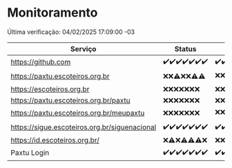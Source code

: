 # Monitoramento

Última verificação: 04/02/2025 17:09:00 -03

|Serviço|Status|Últimas 24h|
|---|---|---|
|https://github.com|<span title="2025-01-28: OK=23">✔️</span><span title="2025-01-29: OK=23">✔️</span><span title="2025-01-30: OK=23">✔️</span><span title="2025-01-31: OK=23">✔️</span><span title="2025-02-01: OK=23">✔️</span><span title="2025-02-02: OK=23">✔️</span><span title="2025-02-03: OK=20">✔️</span>|<span title="03/02/2025 18:07:00 -03 : 200">✔️</span><span title="03/02/2025 19:07:00 -03 : 200">✔️</span><span title="03/02/2025 20:07:00 -03 : 200">✔️</span><span title="03/02/2025 21:40:00 -03 : 200">✔️</span><span title="03/02/2025 23:07:00 -03 : 200">✔️</span><span title="04/02/2025 00:10:00 -03 : 200">✔️</span><span title="04/02/2025 01:10:00 -03 : 200">✔️</span><span title="04/02/2025 02:08:00 -03 : 200">✔️</span><span title="04/02/2025 03:12:00 -03 : 200">✔️</span><span title="04/02/2025 04:08:00 -03 : 200">✔️</span><span title="04/02/2025 05:11:00 -03 : 200">✔️</span><span title="04/02/2025 06:08:00 -03 : 200">✔️</span><span title="04/02/2025 07:09:00 -03 : 200">✔️</span><span title="04/02/2025 08:07:00 -03 : 200">✔️</span><span title="04/02/2025 09:15:00 -03 : 200">✔️</span><span title="04/02/2025 10:15:00 -03 : 200">✔️</span><span title="04/02/2025 11:08:00 -03 : 200">✔️</span><span title="04/02/2025 12:08:00 -03 : 200">✔️</span><span title="04/02/2025 13:10:00 -03 : 200">✔️</span><span title="04/02/2025 14:07:00 -03 : 200">✔️</span><span title="04/02/2025 15:11:00 -03 : 200">✔️</span><span title="04/02/2025 16:06:00 -03 : 200">✔️</span><span title="04/02/2025 17:08:00 -03 : 200">✔️</span>|
|https://paxtu.escoteiros.org.br|<span title="2025-01-28: Falhas=23">❌</span><span title="2025-01-29: Falhas=23">❌</span><span title="2025-01-30: OK=1, Falhas=22">⚠️</span><span title="2025-01-31: Falhas=23">❌</span><span title="2025-02-01: Falhas=23">❌</span><span title="2025-02-02: OK=1, Falhas=22">⚠️</span><span title="2025-02-03: OK=3, Falhas=17">⚠️</span>|<span title="03/02/2025 18:07:00 -03 : 403">❌</span><span title="03/02/2025 19:07:00 -03 : 403">❌</span><span title="03/02/2025 20:07:00 -03 : 200">✔️</span><span title="03/02/2025 21:40:00 -03 : 403">❌</span><span title="03/02/2025 23:07:00 -03 : 403">❌</span><span title="04/02/2025 00:10:00 -03 : 403">❌</span><span title="04/02/2025 01:10:00 -03 : 403">❌</span><span title="04/02/2025 02:08:00 -03 : 403">❌</span><span title="04/02/2025 03:12:00 -03 : 403">❌</span><span title="04/02/2025 04:08:00 -03 : 403">❌</span><span title="04/02/2025 05:11:00 -03 : 403">❌</span><span title="04/02/2025 06:08:00 -03 : 403">❌</span><span title="04/02/2025 07:09:00 -03 : 200">✔️</span><span title="04/02/2025 08:07:00 -03 : 403">❌</span><span title="04/02/2025 09:15:00 -03 : 403">❌</span><span title="04/02/2025 10:15:00 -03 : 403">❌</span><span title="04/02/2025 11:08:00 -03 : 200">✔️</span><span title="04/02/2025 12:08:00 -03 : 403">❌</span><span title="04/02/2025 13:10:00 -03 : 403">❌</span><span title="04/02/2025 14:07:00 -03 : 200">✔️</span><span title="04/02/2025 15:11:00 -03 : 403">❌</span><span title="04/02/2025 16:06:00 -03 : 403">❌</span><span title="04/02/2025 17:08:00 -03 : 403">❌</span>|
|https://escoteiros.org.br|<span title="2025-01-28: Falhas=23">❌</span><span title="2025-01-29: Falhas=23">❌</span><span title="2025-01-30: Falhas=23">❌</span><span title="2025-01-31: Falhas=23">❌</span><span title="2025-02-01: Falhas=23">❌</span><span title="2025-02-02: Falhas=23">❌</span><span title="2025-02-03: Falhas=20">❌</span>|<span title="03/02/2025 18:07:00 -03 : 403">❌</span><span title="03/02/2025 19:07:00 -03 : 403">❌</span><span title="03/02/2025 20:07:00 -03 : 403">❌</span><span title="03/02/2025 21:40:00 -03 : 403">❌</span><span title="03/02/2025 23:07:00 -03 : 403">❌</span><span title="04/02/2025 00:10:00 -03 : 403">❌</span><span title="04/02/2025 01:10:00 -03 : 403">❌</span><span title="04/02/2025 02:08:00 -03 : 403">❌</span><span title="04/02/2025 03:12:00 -03 : 403">❌</span><span title="04/02/2025 04:08:00 -03 : 403">❌</span><span title="04/02/2025 05:11:00 -03 : 403">❌</span><span title="04/02/2025 06:08:00 -03 : 403">❌</span><span title="04/02/2025 07:09:00 -03 : 403">❌</span><span title="04/02/2025 08:07:00 -03 : 403">❌</span><span title="04/02/2025 09:15:00 -03 : 403">❌</span><span title="04/02/2025 10:15:00 -03 : 403">❌</span><span title="04/02/2025 11:08:00 -03 : 403">❌</span><span title="04/02/2025 12:08:00 -03 : 403">❌</span><span title="04/02/2025 13:10:00 -03 : 403">❌</span><span title="04/02/2025 14:07:00 -03 : 403">❌</span><span title="04/02/2025 15:11:00 -03 : 403">❌</span><span title="04/02/2025 16:06:00 -03 : 403">❌</span><span title="04/02/2025 17:08:00 -03 : 403">❌</span>|
|https://paxtu.escoteiros.org.br/paxtu|<span title="2025-01-28: Falhas=23">❌</span><span title="2025-01-29: Falhas=23">❌</span><span title="2025-01-30: Falhas=23">❌</span><span title="2025-01-31: Falhas=23">❌</span><span title="2025-02-01: Falhas=23">❌</span><span title="2025-02-02: Falhas=23">❌</span><span title="2025-02-03: Falhas=20">❌</span>|<span title="03/02/2025 18:07:00 -03 : 403">❌</span><span title="03/02/2025 19:07:00 -03 : 403">❌</span><span title="03/02/2025 20:07:00 -03 : 403">❌</span><span title="03/02/2025 21:40:00 -03 : 403">❌</span><span title="03/02/2025 23:07:00 -03 : 403">❌</span><span title="04/02/2025 00:10:00 -03 : 403">❌</span><span title="04/02/2025 01:10:00 -03 : 403">❌</span><span title="04/02/2025 02:08:00 -03 : 403">❌</span><span title="04/02/2025 03:12:00 -03 : 403">❌</span><span title="04/02/2025 04:08:00 -03 : 403">❌</span><span title="04/02/2025 05:11:00 -03 : 403">❌</span><span title="04/02/2025 06:08:00 -03 : 403">❌</span><span title="04/02/2025 07:09:00 -03 : 403">❌</span><span title="04/02/2025 08:07:00 -03 : 403">❌</span><span title="04/02/2025 09:15:00 -03 : 403">❌</span><span title="04/02/2025 10:15:00 -03 : 403">❌</span><span title="04/02/2025 11:08:00 -03 : 403">❌</span><span title="04/02/2025 12:08:00 -03 : 403">❌</span><span title="04/02/2025 13:10:00 -03 : 403">❌</span><span title="04/02/2025 14:07:00 -03 : 403">❌</span><span title="04/02/2025 15:11:00 -03 : 403">❌</span><span title="04/02/2025 16:06:00 -03 : 403">❌</span><span title="04/02/2025 17:08:00 -03 : 403">❌</span>|
|https://paxtu.escoteiros.org.br/meupaxtu|<span title="2025-01-28: Falhas=23">❌</span><span title="2025-01-29: Falhas=23">❌</span><span title="2025-01-30: Falhas=23">❌</span><span title="2025-01-31: Falhas=23">❌</span><span title="2025-02-01: Falhas=23">❌</span><span title="2025-02-02: Falhas=23">❌</span><span title="2025-02-03: Falhas=20">❌</span>|<span title="03/02/2025 18:07:00 -03 : 403">❌</span><span title="03/02/2025 19:07:00 -03 : 403">❌</span><span title="03/02/2025 20:07:00 -03 : 403">❌</span><span title="03/02/2025 21:40:00 -03 : 403">❌</span><span title="03/02/2025 23:07:00 -03 : 403">❌</span><span title="04/02/2025 00:10:00 -03 : 403">❌</span><span title="04/02/2025 01:10:00 -03 : 403">❌</span><span title="04/02/2025 02:08:00 -03 : 200">✔️</span><span title="04/02/2025 03:12:00 -03 : 403">❌</span><span title="04/02/2025 04:08:00 -03 : 403">❌</span><span title="04/02/2025 05:11:00 -03 : 403">❌</span><span title="04/02/2025 06:08:00 -03 : 403">❌</span><span title="04/02/2025 07:09:00 -03 : 403">❌</span><span title="04/02/2025 08:07:00 -03 : 403">❌</span><span title="04/02/2025 09:15:00 -03 : 403">❌</span><span title="04/02/2025 10:15:00 -03 : 403">❌</span><span title="04/02/2025 11:08:00 -03 : 403">❌</span><span title="04/02/2025 12:08:00 -03 : 403">❌</span><span title="04/02/2025 13:10:00 -03 : 403">❌</span><span title="04/02/2025 14:07:00 -03 : 403">❌</span><span title="04/02/2025 15:11:00 -03 : 403">❌</span><span title="04/02/2025 16:06:00 -03 : 403">❌</span><span title="04/02/2025 17:08:00 -03 : 403">❌</span>|
|https://sigue.escoteiros.org.br/siguenacional|<span title="2025-01-28: OK=23">✔️</span><span title="2025-01-29: OK=23">✔️</span><span title="2025-01-30: OK=23">✔️</span><span title="2025-01-31: OK=23">✔️</span><span title="2025-02-01: OK=23">✔️</span><span title="2025-02-02: OK=23">✔️</span><span title="2025-02-03: OK=20">✔️</span>|<span title="03/02/2025 18:07:00 -03 : 200">✔️</span><span title="03/02/2025 19:07:00 -03 : 200">✔️</span><span title="03/02/2025 20:07:00 -03 : 200">✔️</span><span title="03/02/2025 21:40:00 -03 : 200">✔️</span><span title="03/02/2025 23:07:00 -03 : 200">✔️</span><span title="04/02/2025 00:10:00 -03 : 200">✔️</span><span title="04/02/2025 01:10:00 -03 : 200">✔️</span><span title="04/02/2025 02:08:00 -03 : 200">✔️</span><span title="04/02/2025 03:12:00 -03 : 200">✔️</span><span title="04/02/2025 04:08:00 -03 : 200">✔️</span><span title="04/02/2025 05:11:00 -03 : 200">✔️</span><span title="04/02/2025 06:08:00 -03 : 200">✔️</span><span title="04/02/2025 07:09:00 -03 : 200">✔️</span><span title="04/02/2025 08:07:00 -03 : 200">✔️</span><span title="04/02/2025 09:15:00 -03 : 200">✔️</span><span title="04/02/2025 10:15:00 -03 : 200">✔️</span><span title="04/02/2025 11:08:00 -03 : 200">✔️</span><span title="04/02/2025 12:08:00 -03 : 200">✔️</span><span title="04/02/2025 13:10:00 -03 : 200">✔️</span><span title="04/02/2025 14:07:00 -03 : 200">✔️</span><span title="04/02/2025 15:11:00 -03 : 200">✔️</span><span title="04/02/2025 16:06:00 -03 : 200">✔️</span><span title="04/02/2025 17:08:00 -03 : 0">❌</span>|
|https://id.escoteiros.org.br/|<span title="2025-01-28: Falhas=23">❌</span><span title="2025-01-29: OK=1, Falhas=22">⚠️</span><span title="2025-01-30: Falhas=23">❌</span><span title="2025-01-31: OK=1, Falhas=22">⚠️</span><span title="2025-02-01: OK=1, Falhas=22">⚠️</span><span title="2025-02-02: OK=2, Falhas=21">⚠️</span><span title="2025-02-03: Falhas=20">❌</span>|<span title="03/02/2025 18:07:00 -03 : 403">❌</span><span title="03/02/2025 19:07:00 -03 : 403">❌</span><span title="03/02/2025 20:07:00 -03 : 403">❌</span><span title="03/02/2025 21:40:00 -03 : 403">❌</span><span title="03/02/2025 23:07:00 -03 : 403">❌</span><span title="04/02/2025 00:10:00 -03 : 403">❌</span><span title="04/02/2025 01:10:00 -03 : 403">❌</span><span title="04/02/2025 02:08:00 -03 : 403">❌</span><span title="04/02/2025 03:12:00 -03 : 403">❌</span><span title="04/02/2025 04:08:00 -03 : 403">❌</span><span title="04/02/2025 05:11:00 -03 : 403">❌</span><span title="04/02/2025 06:08:00 -03 : 403">❌</span><span title="04/02/2025 07:09:00 -03 : 403">❌</span><span title="04/02/2025 08:07:00 -03 : 403">❌</span><span title="04/02/2025 09:15:00 -03 : 403">❌</span><span title="04/02/2025 10:15:00 -03 : 403">❌</span><span title="04/02/2025 11:08:00 -03 : 403">❌</span><span title="04/02/2025 12:08:00 -03 : 403">❌</span><span title="04/02/2025 13:10:00 -03 : 403">❌</span><span title="04/02/2025 14:07:00 -03 : 403">❌</span><span title="04/02/2025 15:11:00 -03 : 403">❌</span><span title="04/02/2025 16:06:00 -03 : 403">❌</span><span title="04/02/2025 17:09:00 -03 : 403">❌</span>|
|Paxtu Login|<span title="2025-01-28: OK=23">✔️</span><span title="2025-01-29: OK=23">✔️</span><span title="2025-01-30: OK=23">✔️</span><span title="2025-01-31: OK=23">✔️</span><span title="2025-02-01: OK=23">✔️</span><span title="2025-02-02: OK=23">✔️</span><span title="2025-02-03: OK=20">✔️</span>|<span title="03/02/2025 18:07:00 -03 : 200">✔️</span><span title="03/02/2025 19:07:00 -03 : 200">✔️</span><span title="03/02/2025 20:07:00 -03 : 200">✔️</span><span title="03/02/2025 21:40:00 -03 : 200">✔️</span><span title="03/02/2025 23:07:00 -03 : 200">✔️</span><span title="04/02/2025 00:10:00 -03 : 200">✔️</span><span title="04/02/2025 01:10:00 -03 : 200">✔️</span><span title="04/02/2025 02:08:00 -03 : 200">✔️</span><span title="04/02/2025 03:12:00 -03 : 200">✔️</span><span title="04/02/2025 04:08:00 -03 : 200">✔️</span><span title="04/02/2025 05:11:00 -03 : 200">✔️</span><span title="04/02/2025 06:08:00 -03 : 200">✔️</span><span title="04/02/2025 07:09:00 -03 : 200">✔️</span><span title="04/02/2025 08:07:00 -03 : 200">✔️</span><span title="04/02/2025 09:15:00 -03 : 200">✔️</span><span title="04/02/2025 10:15:00 -03 : 200">✔️</span><span title="04/02/2025 11:08:00 -03 : 200">✔️</span><span title="04/02/2025 12:08:00 -03 : 200">✔️</span><span title="04/02/2025 13:10:00 -03 : 200">✔️</span><span title="04/02/2025 14:07:00 -03 : 200">✔️</span><span title="04/02/2025 15:11:00 -03 : 200">✔️</span><span title="04/02/2025 16:06:00 -03 : 200">✔️</span><span title="04/02/2025 17:09:00 -03 : 504">❌</span>|
